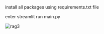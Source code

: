

install all packages using requirements.txt file

enter streamlit run main.py

![rag3](https://github.com/theshubh007/Article_Research_Tool_Based_on_OpenSouceLLMs/assets/100220928/76c52171-284f-4da2-b7d9-6a9512904104)
